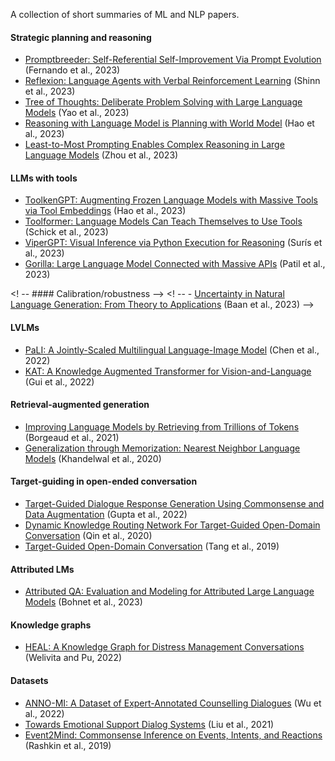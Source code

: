 A collection of short summaries of ML and NLP papers.


#### Strategic planning and reasoning
- [Promptbreeder: Self-Referential Self-Improvement Via Prompt Evolution](https://github.com/lisaalaz/papers/blob/master/papers/Promptbreeder_Self-Referential_Self-Improvement_Via_Prompt_Evolution.md) (Fernando et al., 2023)
- [Reflexion: Language Agents with Verbal Reinforcement Learning](https://github.com/lisaalaz/papers/blob/master/papers/Reflexion_Language_Agents_with_Verbal_Reinforcement_Learning.md) (Shinn et al., 2023)
- [Tree of Thoughts: Deliberate Problem Solving with Large Language Models](https://github.com/lisaalaz/papers/blob/master/papers/Tree_of_Thoughts_Deliberate_Problem_Solving_with_Large_Language_Models.md) (Yao et al., 2023)
- [Reasoning with Language Model is Planning with World Model](https://github.com/lisaalaz/papers/blob/master/papers/Reasoning_with_Language_Model_is_Planning_with_World_Model.md) (Hao et al., 2023)
- [Least-to-Most Prompting Enables Complex Reasoning in Large Language Models](https://github.com/lisaalaz/papers/blob/master/papers/Least-to-Most_Prompting_Enables_Complex_Reasoning_in_Large_Language_Models.md) (Zhou et al., 2023)
<!--- - [ReAct: Synergizing Reasoning and Acting in Language Models](https://github.com/lisaalaz/papers/blob/master/papers/ReAct_Synergizing_Reasoning_and_Acting_in_Language_Models.md) (Yao et al., 2023) --->

#### LLMs with tools
- [ToolkenGPT: Augmenting Frozen Language Models with Massive Tools via Tool Embeddings](https://github.com/lisaalaz/papers/blob/master/papers/ToolkenGPT_Augmenting_Frozen_Language_Models_with_Massive_Tools_via_Tool_Embeddings.md) (Hao et al., 2023)
- [Toolformer: Language Models Can Teach Themselves to Use Tools](https://github.com/lisaalaz/papers/blob/master/papers/Toolformer_Language_Models_Can_Teach_Themselves_to_Use_Tools.md) (Schick et al., 2023)
- [ViperGPT: Visual Inference via Python Execution for Reasoning](https://github.com/lisaalaz/papers/blob/master/papers/ViperGPT_Visual_Inference_via_Python_Execution_for_Reasoning.md) (Surís et al., 2023)
- [Gorilla: Large Language Model Connected with Massive APIs](https://github.com/lisaalaz/papers/blob/master/papers/Gorilla_Large_Language_Model_Connected_with_Massive_APIs.md) (Patil et al., 2023)

<! -- #### Calibration/robustness -->
<! -- - [Uncertainty in Natural Language Generation: From Theory to Applications](https://github.com/lisaalaz/papers/blob/master/papers/Uncertainty_in_NLG_from_Theory_to_Applications.md) (Baan et al., 2023) -->

#### LVLMs
- [PaLI: A Jointly-Scaled Multilingual Language-Image Model](https://github.com/lisaalaz/papers/blob/master/papers/PaLI_A_Jointly-Scaled_Multilingual_Language-Image_Model.md) (Chen et al., 2022)
- [KAT: A Knowledge Augmented Transformer for Vision-and-Language](https://github.com/lisaalaz/papers/blob/master/papers/KAT_A_Knowledge_Augmented_Transformer_for_Vision-and-Language.md) (Gui et al., 2022)

#### Retrieval-augmented generation
- [Improving Language Models by Retrieving from Trillions of Tokens](https://github.com/lisaalaz/papers/blob/master/papers/Improving_Language_Models_by_Retrieving_from_Trillions_of_Tokens.md) (Borgeaud et al., 2021)
- [Generalization through Memorization: Nearest Neighbor Language Models](https://github.com/lisaalaz/papers/blob/master/papers/Generalization_through_Memorization_Nearest_Neighbor_Language_Models.md) (Khandelwal et al., 2020)

#### Target-guiding in open-ended conversation
- [Target-Guided Dialogue Response Generation Using Commonsense and Data Augmentation](https://github.com/lisaalaz/papers/blob/master/papers/Target-Guided_Dialogue_Response_Generation_Using_Commonsense_and_Data_Augmentation.md) (Gupta et al., 2022)
- [Dynamic Knowledge Routing Network For Target-Guided Open-Domain Conversation](https://github.com/lisaalaz/papers/blob/master/papers/Dynamic_Knowledge_Routing_Network_for_Target-Guided_Open-Domain_Conversation.md) (Qin et al., 2020)
- [Target-Guided Open-Domain Conversation](https://github.com/lisaalaz/papers/blob/master/papers/Target-Guided_Open-Domain_Conversation.md) (Tang et al., 2019)

#### Attributed LMs
- [Attributed QA: Evaluation and Modeling for Attributed Large Language Models](https://github.com/lisaalaz/papers/blob/master/papers/Attributed_Question_Answering_Evaluation_and_Modeling_for_Attributed_Large_Language_Models.md) (Bohnet et al., 2023)

#### Knowledge graphs
- [HEAL: A Knowledge Graph for Distress Management Conversations](https://github.com/lisaalaz/papers/blob/master/papers/HEAL_A_Knowledge_Graph_for_Distress_Management_Conversations.md) (Welivita and Pu, 2022)

#### Datasets
- [ANNO-MI: A Dataset of Expert-Annotated Counselling Dialogues](https://github.com/lisaalaz/papers/blob/master/papers/ANNO-MI_A_Dataset_of_Expert-Annotated_Counselling_Dialogues.md) (Wu et al., 2022)
- [Towards Emotional Support Dialog Systems](https://github.com/lisaalaz/papers/blob/master/papers/Towards_Emotional_Support_Dialog_Systems.md) (Liu et al., 2021)
- [Event2Mind: Commonsense Inference on Events, Intents, and Reactions](https://github.com/lisaalaz/papers/blob/master/papers/Event2Mind_Commonsense_Inference_on_Events_Intents_and_Reactions.md) (Rashkin et al., 2019)
